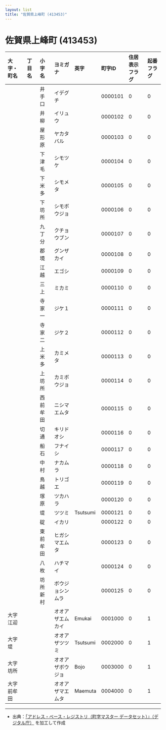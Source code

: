 ```yaml
---
layout: list
title: "佐賀県上峰町 (413453)"
---
```


# 佐賀県上峰町 (413453)

| 大字・町名 | 丁目名 | 小字名 | ヨミガナ | 英字 | 町字ID | 住居表示フラグ | 起番フラグ |
|:---|:---|:---|:---|:---|:---|:---|:---|
|  |  | 井手口 |   イデグチ |  | 0000101 | 0 | 0 |
|  |  | 井柳 |   イリュウ |  | 0000102 | 0 | 0 |
|  |  | 屋形原 |   ヤカタバル |  | 0000103 | 0 | 0 |
|  |  | 下津毛 |   シモツケ |  | 0000104 | 0 | 0 |
|  |  | 下米多 |   シモメタ |  | 0000105 | 0 | 0 |
|  |  | 下坊所 |   シモボウジョ |  | 0000106 | 0 | 0 |
|  |  | 九丁分 |   クチョウブン |  | 0000107 | 0 | 0 |
|  |  | 郡境 |   グンザカイ |  | 0000108 | 0 | 0 |
|  |  | 江越 |   エゴシ |  | 0000109 | 0 | 0 |
|  |  | 三上 |   ミカミ |  | 0000110 | 0 | 0 |
|  |  | 寺家一 |   ジケ１ |  | 0000111 | 0 | 0 |
|  |  | 寺家二 |   ジケ２ |  | 0000112 | 0 | 0 |
|  |  | 上米多 |   カミメタ |  | 0000113 | 0 | 0 |
|  |  | 上坊所 |   カミボウジョ |  | 0000114 | 0 | 0 |
|  |  | 西前牟田 |   ニシマエムタ |  | 0000115 | 0 | 0 |
|  |  | 切通 |   キリドオシ |  | 0000116 | 0 | 0 |
|  |  | 船石 |   フナイシ |  | 0000117 | 0 | 0 |
|  |  | 中村 |   ナカムラ |  | 0000118 | 0 | 0 |
|  |  | 鳥越 |   トリゴエ |  | 0000119 | 0 | 0 |
|  |  | 塚原 |   ツカハラ |  | 0000120 | 0 | 0 |
|  |  | 堤 |   ツツミ | Tsutsumi | 0000121 | 0 | 0 |
|  |  | 碇 |   イカリ |  | 0000122 | 0 | 0 |
|  |  | 東前牟田 |   ヒガシマエムタ |  | 0000123 | 0 | 0 |
|  |  | 八枚 |   ハチマイ |  | 0000124 | 0 | 0 |
|  |  | 坊所新村 |   ボウジョシンムラ |  | 0000125 | 0 | 0 |
| 大字江迎 |  |  | オオアザエムカイ   | Emukai | 0001000 | 0 | 1 |
| 大字堤 |  |  | オオアザツツミ   | Tsutsumi | 0002000 | 0 | 1 |
| 大字坊所 |  |  | オオアザボウジョ   | Bojo | 0003000 | 0 | 1 |
| 大字前牟田 |  |  | オオアザマエムタ   | Maemuta | 0004000 | 0 | 1 |

---

- 出典：[「アドレス・ベース・レジストリ（町字マスター データセット）』（デジタル庁）](https://www.digital.go.jp/policies/base_registry_address/) を加工して作成